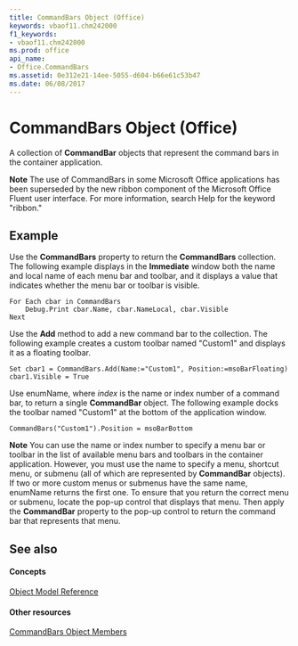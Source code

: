 ```yaml
---
title: CommandBars Object (Office)
keywords: vbaof11.chm242000
f1_keywords:
- vbaof11.chm242000
ms.prod: office
api_name:
- Office.CommandBars
ms.assetid: 0e312e21-14ee-5055-d604-b66e61c53b47
ms.date: 06/08/2017
---
```



# CommandBars Object (Office)

A collection of  **CommandBar** objects that represent the command bars in the container application.


 **Note**  The use of CommandBars in some Microsoft Office applications has been superseded by the new ribbon component of the Microsoft Office Fluent user interface. For more information, search Help for the keyword "ribbon."


## Example

Use the  **CommandBars** property to return the **CommandBars** collection. The following example displays in the **Immediate** window both the name and local name of each menu bar and toolbar, and it displays a value that indicates whether the menu bar or toolbar is visible.


```
For Each cbar in CommandBars 
    Debug.Print cbar.Name, cbar.NameLocal, cbar.Visible 
Next
```

Use the  **Add** method to add a new command bar to the collection. The following example creates a custom toolbar named "Custom1" and displays it as a floating toolbar.




```
Set cbar1 = CommandBars.Add(Name:="Custom1", Position:=msoBarFloating) 
cbar1.Visible = True
```

Use enumName, where  _index_ is the name or index number of a command bar, to return a single **CommandBar** object. The following example docks the toolbar named "Custom1" at the bottom of the application window.




```
CommandBars("Custom1").Position = msoBarBottom
```


 **Note**  You can use the name or index number to specify a menu bar or toolbar in the list of available menu bars and toolbars in the container application. However, you must use the name to specify a menu, shortcut menu, or submenu (all of which are represented by  **CommandBar** objects). If two or more custom menus or submenus have the same name, enumName returns the first one. To ensure that you return the correct menu or submenu, locate the pop-up control that displays that menu. Then apply the **CommandBar** property to the pop-up control to return the command bar that represents that menu.


## See also


#### Concepts


[Object Model Reference](reference-object-library-reference-for-office.md)
#### Other resources


[CommandBars Object Members](commandbars-members-office.md)

